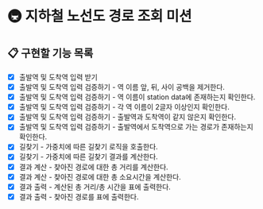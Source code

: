 # 🚇 지하철 노선도 경로 조회 미션

## 📋 구현할 기능 목록

- [x] 출발역 및 도착역 입력 받기
- [x] 출발역 및 도착역 입력 검증하기 - 역 이름 앞, 뒤, 사이 공백을 제거한다.
- [x] 출발역 및 도착역 입력 검증하기 - 역 이름이 station data에 존재하는지 확인한다.
- [x] 출발역 및 도착역 입력 검증하기 - 각 역 이름이 2글자 이상인지 확인한다.
- [x] 출발역 및 도착역 입력 검증하기 - 출발역과 도착역이 같지 않은지 확인한다.
- [x] 출발역 및 도착역 입력 검증하기 - 출발역에서 도착역으로 가는 경로가 존재하는지 확인한다.
- [x] 길찾기 - 가중치에 따른 길찾기 로직을 호출한다.
- [x] 길찾기 - 가중치에 따른 길찾기 결과를 계산한다.
- [x] 결과 계산 - 찾아진 경로에 대한 총 거리를 계산한다.
- [x] 결과 계산 - 찾아진 경로에 대한 총 소요시간을 계산한다.
- [x] 결과 출력 - 계산된 총 거리/총 시간을 표에 출력한다.
- [x] 결과 출력 - 찾아진 경로를 표에 출력한다.
